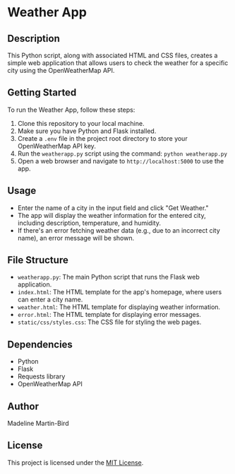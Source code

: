 # Weather App

## Description
This Python script, along with associated HTML and CSS files, creates a simple web application that allows users to check the weather for a specific city using the OpenWeatherMap API.

## Getting Started
To run the Weather App, follow these steps:

1. Clone this repository to your local machine.
2. Make sure you have Python and Flask installed.
3. Create a `.env` file in the project root directory to store your OpenWeatherMap API key. 
4. Run the `weatherapp.py` script using the command: `python weatherapp.py`
5. Open a web browser and navigate to `http://localhost:5000` to use the app.

## Usage
- Enter the name of a city in the input field and click "Get Weather."
- The app will display the weather information for the entered city, including description, temperature, and humidity.
- If there's an error fetching weather data (e.g., due to an incorrect city name), an error message will be shown.

## File Structure
- `weatherapp.py`: The main Python script that runs the Flask web application.
- `index.html`: The HTML template for the app's homepage, where users can enter a city name.
- `weather.html`: The HTML template for displaying weather information.
- `error.html`: The HTML template for displaying error messages.
- `static/css/styles.css`: The CSS file for styling the web pages.

## Dependencies
- Python
- Flask
- Requests library
- OpenWeatherMap API

## Author
Madeline Martin-Bird
## License
This project is licensed under the [MIT License](LICENSE).
